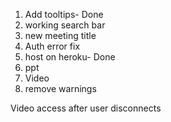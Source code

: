 1. Add tooltips-  Done
2. working search bar
3. new meeting title
4. Auth error fix
5. host on heroku-  Done
6. ppt
7. Video
8. remove warnings


Video access after user disconnects
